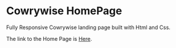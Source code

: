 # Cowrywise HomePage

Fully Responsive Cowrywise landing page built with Html and Css.

The link to the Home Page is [Here](http://babzt.github.io/Cowrywise/).


